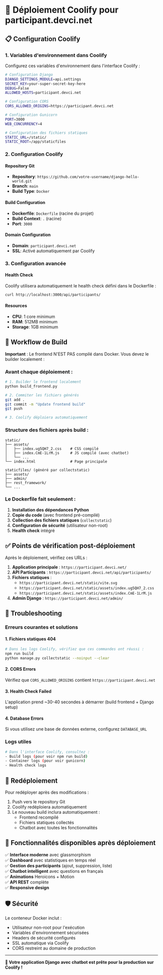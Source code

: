 # 🚀 Déploiement Coolify pour participant.devci.net

## 📋 Configuration Coolify

### 1. Variables d'environnement dans Coolify

Configurez ces variables d'environnement dans l'interface Coolify :

```bash
# Configuration Django
DJANGO_SETTINGS_MODULE=api.settings
SECRET_KEY=your-super-secret-key-here
DEBUG=False
ALLOWED_HOSTS=participant.devci.net

# Configuration CORS
CORS_ALLOWED_ORIGINS=https://participant.devci.net

# Configuration Gunicorn
PORT=3000
WEB_CONCURRENCY=4

# Configuration des fichiers statiques
STATIC_URL=/static/
STATIC_ROOT=/app/staticfiles
```

### 2. Configuration Coolify

#### Repository Git
- **Repository**: `https://github.com/votre-username/django-hello-world.git`
- **Branch**: `main`
- **Build Type**: `Docker`

#### Build Configuration
- **Dockerfile**: `Dockerfile` (racine du projet)
- **Build Context**: `.` (racine)
- **Port**: `3000`

#### Domain Configuration
- **Domain**: `participant.devci.net`
- **SSL**: Activé automatiquement par Coolify

### 3. Configuration avancée

#### Health Check
Coolify utilisera automatiquement le health check défini dans le Dockerfile :
```bash
curl http://localhost:3000/api/participants/
```

#### Resources
- **CPU**: 1 core minimum
- **RAM**: 512MB minimum
- **Storage**: 1GB minimum

## 🔧 Workflow de Build

**Important** : Le frontend N'EST PAS compilé dans Docker. Vous devez le builder localement :

### Avant chaque déploiement :
```bash
# 1. Builder le frontend localement
python build_frontend.py

# 2. Commiter les fichiers générés
git add .
git commit -m "Update frontend build"
git push

# 3. Coolify déploiera automatiquement
```

### Structure des fichiers après build :
```
static/
├── assets/
│   ├── index.ug5QH7_2.css    # CSS compilé
│   ├── index.CmE-1LrM.js     # JS compilé (avec chatbot)
│   └── ...
└── index.html                # Page principale

staticfiles/ (généré par collectstatic)
├── assets/
├── admin/
├── rest_framework/
└── ...
```

### Le Dockerfile fait seulement :
1. **Installation des dépendances Python**
2. **Copie du code** (avec frontend pré-compilé)
3. **Collection des fichiers statiques** (`collectstatic`)
4. **Configuration de sécurité** (utilisateur non-root)
5. **Health check** intégré

## ✅ Points de vérification post-déploiement

Après le déploiement, vérifiez ces URLs :

1. **Application principale** : `https://participant.devci.net/`
2. **API Participants** : `https://participant.devci.net/api/participants/`
3. **Fichiers statiques** :
   - `https://participant.devci.net/static/vite.svg`
   - `https://participant.devci.net/static/assets/index.ug5QH7_2.css`
   - `https://participant.devci.net/static/assets/index.CmE-1LrM.js`
4. **Admin Django** : `https://participant.devci.net/admin/`

## 🐛 Troubleshooting

### Erreurs courantes et solutions

#### 1. Fichiers statiques 404
```bash
# Dans les logs Coolify, vérifiez que ces commandes ont réussi :
npm run build
python manage.py collectstatic --noinput --clear
```

#### 2. CORS Errors
Vérifiez que `CORS_ALLOWED_ORIGINS` contient `https://participant.devci.net`

#### 3. Health Check Failed
L'application prend ~30-40 secondes à démarrer (build frontend + Django setup)

#### 4. Database Errors
Si vous utilisez une base de données externe, configurez `DATABASE_URL`

### Logs utiles
```bash
# Dans l'interface Coolify, consultez :
- Build logs (pour voir npm run build)
- Container logs (pour voir gunicorn)
- Health check logs
```

## 🔄 Redéploiement

Pour redéployer après des modifications :
1. Push vers le repository Git
2. Coolify redéploiera automatiquement
3. Le nouveau build inclura automatiquement :
   - Frontend recompilé 
   - Fichiers statiques collectés
   - Chatbot avec toutes les fonctionnalités

## 📱 Fonctionnalités disponibles après déploiement

✅ **Interface moderne** avec glassmorphism  
✅ **Dashboard** avec statistiques en temps réel  
✅ **Gestion des participants** (ajout, suppression, liste)  
✅ **Chatbot intelligent** avec questions en français  
✅ **Animations** Heroicons + Motion  
✅ **API REST** complète  
✅ **Responsive design**  

## 🛡️ Sécurité

Le conteneur Docker inclut :
- Utilisateur non-root pour l'exécution
- Variables d'environnement sécurisées
- Headers de sécurité configurés
- SSL automatique via Coolify
- CORS restreint au domaine de production

---

**🎉 Votre application Django avec chatbot est prête pour la production sur Coolify !**
